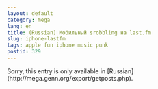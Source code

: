 ```yaml
---
layout: default
category: mega
lang: en
title: (Russian) Мобильный srobbling на last.fm
slug: iphone-lastfm
tags: apple fun iphone music punk 
postid: 329
---
```

<p>Sorry, this entry is only available in [Russian](http://mega.genn.org/export/getposts.php).</p>